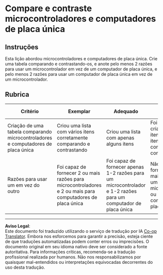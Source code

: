 <!--
CO_OP_TRANSLATOR_METADATA:
{
  "original_hash": "750bd75866471141f857240219084767",
  "translation_date": "2025-08-28T03:27:37+00:00",
  "source_file": "1-getting-started/lessons/2-deeper-dive/assignment.md",
  "language_code": "br"
}
-->
# Compare e contraste microcontroladores e computadores de placa única

## Instruções

Esta lição abordou microcontroladores e computadores de placa única. Crie uma tabela comparando e contrastando-os, e anote pelo menos 2 razões para usar um microcontrolador em vez de um computador de placa única, e pelo menos 2 razões para usar um computador de placa única em vez de um microcontrolador.

## Rubrica

| Critério | Exemplar | Adequado | Precisa Melhorar |
| -------- | -------- | -------- | ---------------- |
| Criação de uma tabela comparando microcontroladores e computadores de placa única | Criou uma lista com vários itens corretamente comparando e contrastando | Criou uma lista com apenas alguns itens | Foi capaz de criar apenas um item ou nenhum item para comparar e contrastar |
| Razões para usar um em vez do outro | Foi capaz de fornecer 2 ou mais razões para microcontroladores e 2 ou mais para computadores de placa única | Foi capaz de fornecer apenas 1-2 razões para um microcontrolador e 1-2 razões para um computador de placa única | Não foi capaz de fornecer 1 ou mais razões para um microcontrolador ou para um computador de placa única |

---

**Aviso Legal**:  
Este documento foi traduzido utilizando o serviço de tradução por IA [Co-op Translator](https://github.com/Azure/co-op-translator). Embora nos esforcemos para garantir a precisão, esteja ciente de que traduções automatizadas podem conter erros ou imprecisões. O documento original em seu idioma nativo deve ser considerado a fonte autoritativa. Para informações críticas, recomenda-se a tradução profissional realizada por humanos. Não nos responsabilizamos por quaisquer mal-entendidos ou interpretações equivocadas decorrentes do uso desta tradução.